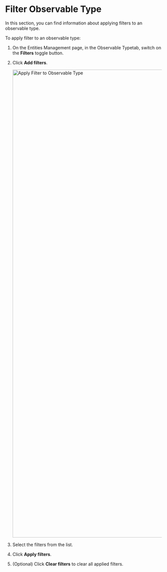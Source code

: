 # Filter Observable Type

In this section, you can find information about applying filters to an observable type.

To apply filter to an observable type:

1. On the Entities Management page, in the Observable Typetab, switch on the **Filters** toggle button.

1. Click **Add filters**.

    <img src="../images/apply-filter-to-observable-type.png" alt="Apply Filter to Observable Type" width="1500" height="1500"/>

1. Select the filters from the list.

1. Click **Apply filters**.
1. (Optional) Click **Clear filters** to clear all applied filters.